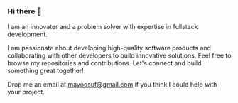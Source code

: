 
### Hi there 👋

I am an innovater and a problem solver with expertise in fullstack development.
 
I am passionate about developing high-quality software products and collaborating with other developers to build innovative solutions. Feel free to browse my repositories and contributions. Let's connect and build something great together!

Drop me an email at mayoosuf@gmail.com if you think I could help with your project.
